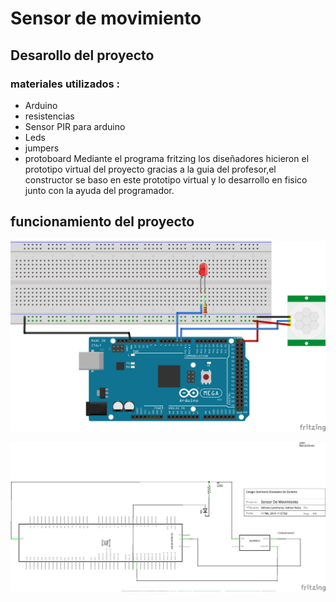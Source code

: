 # Sensor de movimiento

## Desarollo del proyecto
### materiales utilizados :
+ Arduino
+ resistencias
+ Sensor PIR para arduino
+ Leds
+ jumpers
+ protoboard
Mediante el programa fritzing los diseñadores hicieron el prototipo virtual del proyecto gracias a la guia del profesor,el constructor se baso en este prototipo virtual y lo desarrollo en fisico junto con la ayuda del programador.
## funcionamiento del proyecto 
![1](https://github.com/alisonsandoval/PROYECTO-G1/blob/master/protoboard%202.png)

![1](https://github.com/alisonsandoval/PROYECTO-G1/blob/master/esquematico2.png)
